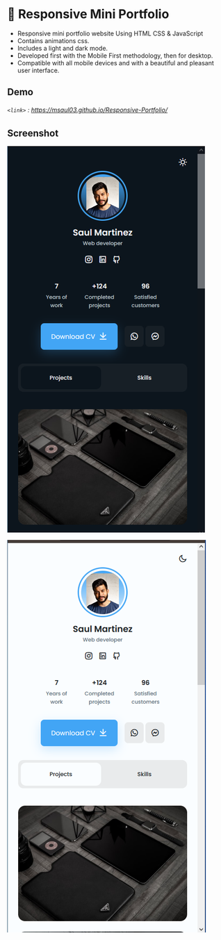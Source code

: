 # 💼 Responsive Mini Portfolio

- Responsive mini portfolio website Using HTML CSS & JavaScript
- Contains animations css.
- Includes a light and dark mode.
- Developed first with the Mobile First methodology, then for desktop.
- Compatible with all mobile devices and with a beautiful and pleasant user interface.

## Demo

###### `<link>` : <https://msaul03.github.io/Responsive-Portfolio/>

## Screenshot
![Image](Captura.PNG)

![Image](Captura1.PNG)
